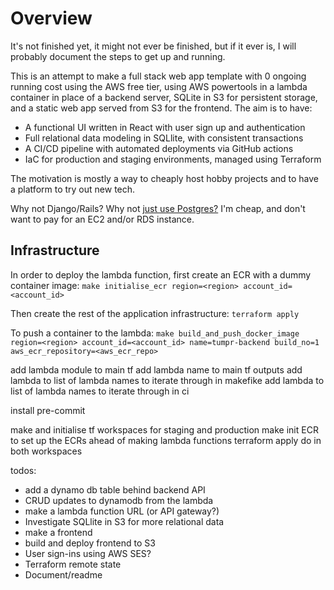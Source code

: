 # Overview
It's not finished yet, it might not ever be finished, but if it ever is, I will probably document the steps to get up and running.

This is an attempt to make a full stack web app template with 0 ongoing running cost using the AWS free tier,
using AWS powertools in a lambda container in place of a backend server, SQLite in S3 for persistent storage,
and a static web app served from S3 for the frontend. The aim is to have:
 - A functional UI written in React with user sign up and authentication
 - Full relational data modeling in SQLlite, with consistent transactions
 - A CI/CD pipeline with automated deployments via GitHub actions
 - IaC for production and staging environments, managed using Terraform

The motivation is mostly a way to cheaply host hobby projects and to have a platform to try out new tech.

Why not Django/Rails? Why not [just use Postgres?](https://www.amazingcto.com/postgres-for-everything/) I'm cheap, and don't want to pay for an EC2 and/or RDS instance.

## Infrastructure

In order to deploy the lambda function, first create an ECR with a dummy container image:
`make initialise_ecr region=<region> account_id=<account_id>`

Then create the rest of the application infrastructure:
`terraform apply`

To push a container to the lambda:
`make build_and_push_docker_image region=<region> account_id=<account_id> name=tumpr-backend build_no=1 aws_ecr_repository=<aws_ecr_repo>`

add lambda module to main tf
add lambda name to main tf outputs
add lambda to list of lambda names to iterate through in makefike
add lambda to list of lambda names to iterate through in ci

install pre-commit

make and initialise tf workspaces for staging and production
make init ECR to set up the ECRs ahead of making lambda functions
terraform apply
do in both workspaces


todos:
 - add a dynamo db table behind backend API
 - CRUD updates to dynamodb from the lambda
 - make a lambda function URL (or API gateway?)
 - Investigate SQLlite in S3 for more relational data
 - make a frontend
 - build and deploy frontend to S3
 - User sign-ins using AWS SES?
 - Terraform remote state
 - Document/readme
